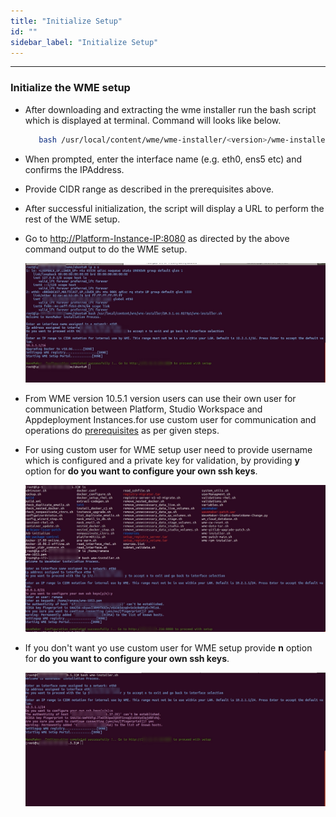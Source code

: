 ```yaml
---
title: "Initialize Setup"
id: ""
sidebar_label: "Initialize Setup"
---
```

---

### Initialize the WME setup

- After downloading and extracting the wme installer run the bash script which is displayed at terminal. Command will looks like below.

    ```bash
       bash /usr/local/content/wme/wme-installer/<version>/wme-installer.sh
    ```

- When prompted, enter the interface name (e.g. eth0, ens5 etc) and confirms the IPAddress.
- Provide CIDR range as described in the prerequisites above.
- After successful initialization, the script will display a URL to perform the rest of the WME setup.
- Go to  <http://Platform-Instance-IP:8080> as directed by the above command output to do the WME setup.

    [![setup initialization](/learn/assets/wme-setup/wavemaker-setup-initialization.jpg)](/learn/assets/wme-setup/wavemaker-setup-initialization.jpg)

- From WME version 10.5.1 version users can use their own user for communication between Platform, Studio Workspace and Appdeployment Instances.for use custom user for communication and operations do [prerequisites](../install-prerequisites.md) as per given steps.
- For using custom user for WME setup user need to provide username which is configured and a private key for validation, by providing **y** option for **do you want to configure your own ssh keys**.
  
  [![custom user setup initialization](/learn/assets/wme-setup/setup-with-custom-user.jpg)](/learn/assets/wme-setup/setup-with-custom-user.jpg)

- If you don't want yo use custom user for WME setup provide **n** option for **do you want to configure your own ssh keys**.

  [![privellaged user setup initialization](/learn/assets/wme-setup/wme-setup-with-privillaged-user.jpg)](/learn/assets/wme-setup/wme-setup-with-privillaged-user.jpg)

